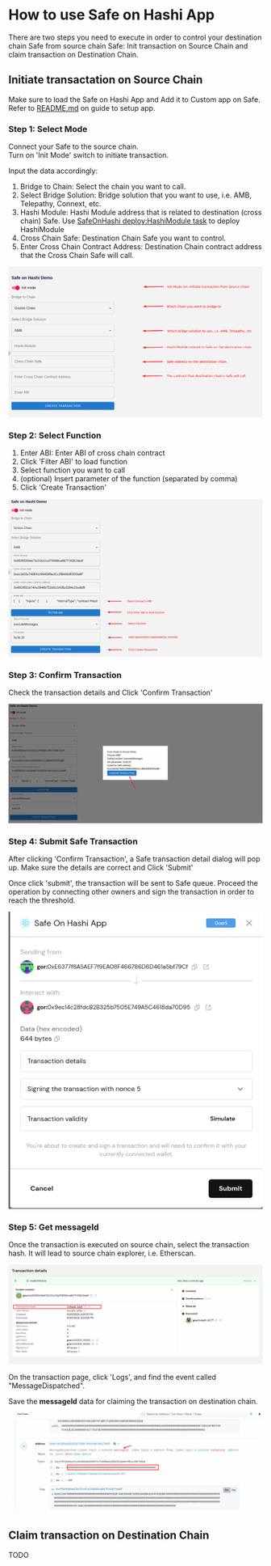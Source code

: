 # How to use Safe on Hashi App

There are two steps you need to execute in order to control your destination chain Safe from source chain Safe: Init transaction on Source Chain and claim transaction on Destination Chain.

## Initiate transactation on Source Chain

Make sure to load the Safe on Hashi App and Add it to Custom app on Safe.
Refer to [README.md](../README.md) on guide to setup app.

### Step 1: Select Mode

Connect your Safe to the source chain.  
Turn on 'Init Mode' switch to initiate transaction.

Input the data accordingly:

1. Bridge to Chain: Select the chain you want to call.
2. Select Bridge Solution: Bridge solution that you want to use, i.e. AMB, Telepathy, Connext, etc.
3. Hashi Module: Hashi Module address that is related to destination (cross chain) Safe. Use [SafeOnHashi deploy:HashiModule task](https://github.com/zengzengzenghuy/SafeOnHashi) to deploy HashiModule
4. Cross Chain Safe: Destination Chain Safe you want to control.
5. Enter Cross Chain Contract Address: Destination Chain contract address that the Cross Chain Safe will call.

![](../public/doc/Step1-selectmode.png)

### Step 2: Select Function

1. Enter ABI: Enter ABI of cross chain contract
2. Click 'Filter ABI' to load function
3. Select function you want to call
4. (optional) Insert parameter of the function (separated by comma)
5. Click 'Create Transaction'

![](../public/doc/Step2-Selectfunction.png)

### Step 3: Confirm Transaction

Check the transaction details and Click 'Confirm Transaction'

![](../public/doc/Step3-confirmtransaction.png)

### Step 4: Submit Safe Transaction

After clicking 'Confirm Transaction', a Safe transaction detail dialog will pop up. Make sure the details are correct and Click 'Submit'

Once click 'submit', the transaction will be sent to Safe queue. Proceed the operation by connecting other owners and sign the transaction in order to reach the threshold.

![](../public/doc/Step4-Safetransaction.png)

### Step 5: Get messageId

Once the transaction is executed on source chain, select the transaction hash. It will lead to source chain explorer, i.e. Etherscan.

![](../public/doc/Step5-successInitTx.png)

On the transaction page, click 'Logs', and find the event called "MessageDispatched".

Save the **messageId** data for claiming the transaction on destination chain.

![](../public/doc/Step6-getmessageId.png)

## Claim transaction on Destination Chain

TODO
